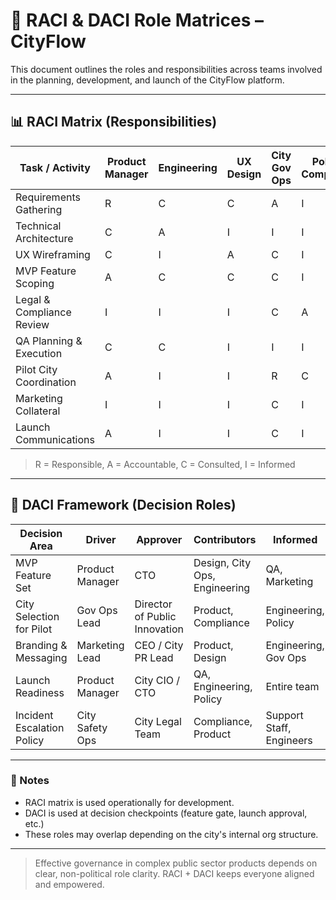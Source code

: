 # 🧠 RACI & DACI Role Matrices – CityFlow

This document outlines the roles and responsibilities across teams involved in the planning, development, and launch of the CityFlow platform.

---

## 📊 RACI Matrix (Responsibilities)

| Task / Activity | Product Manager | Engineering | UX Design | City Gov Ops | Policy / Compliance | QA | Marketing |
|-----------------|------------------|-------------|-----------|--------------|----------------------|----|-----------|
| Requirements Gathering | R | C | C | A | I | I | I |
| Technical Architecture | C | A | I | I | I | I | I |
| UX Wireframing | C | I | A | C | I | I | I |
| MVP Feature Scoping | A | C | C | C | I | I | I |
| Legal & Compliance Review | I | I | I | C | A | I | I |
| QA Planning & Execution | C | C | I | I | I | A | I |
| Pilot City Coordination | A | I | I | R | C | I | I |
| Marketing Collateral | I | I | I | C | I | I | A |
| Launch Communications | A | I | I | C | I | I | R |

> R = Responsible, A = Accountable, C = Consulted, I = Informed

---

## 👥 DACI Framework (Decision Roles)

| Decision Area | Driver | Approver | Contributors | Informed |
|---------------|--------|----------|--------------|----------|
| MVP Feature Set | Product Manager | CTO | Design, City Ops, Engineering | QA, Marketing |
| City Selection for Pilot | Gov Ops Lead | Director of Public Innovation | Product, Compliance | Engineering, Policy |
| Branding & Messaging | Marketing Lead | CEO / City PR Lead | Product, Design | Engineering, Gov Ops |
| Launch Readiness | Product Manager | City CIO / CTO | QA, Engineering, Policy | Entire team |
| Incident Escalation Policy | City Safety Ops | City Legal Team | Compliance, Product | Support Staff, Engineers |

---

### 💬 Notes

- RACI matrix is used operationally for development.
- DACI is used at decision checkpoints (feature gate, launch approval, etc.)
- These roles may overlap depending on the city's internal org structure.

---

> Effective governance in complex public sector products depends on clear, non-political role clarity. RACI + DACI keeps everyone aligned and empowered.
